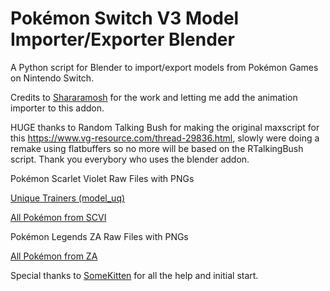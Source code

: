 # Pokémon Switch V3 Model Importer/Exporter Blender
A Python script for Blender to import/export models from Pokémon Games on Nintendo Switch.

Credits to [Shararamosh](https://github.com/Shararamosh) for the work and letting me add the animation importer to this addon.

HUGE thanks to Random Talking Bush for making the original maxscript for this https://www.vg-resource.com/thread-29836.html, slowly were doing a remake using flatbuffers so no more will be based on the RTalkingBush script. Thank you everybory who uses the blender addon.

Pokémon Scarlet Violet Raw Files with PNGs

[Unique Trainers (model_uq)](https://drive.google.com/file/d/10BeIPdE5Yw_lJPHMLd00l6UR8Ujn3Hpf/view?usp=sharing) 

[All Pokémon from SCVI](https://drive.google.com/file/d/1N8NbyD1kh1LI6rSTbtG2wVdjQ47oJIAM/view?usp=sharing) 

Pokémon Legends ZA Raw Files with PNGs

[All Pokémon from ZA](https://drive.google.com/file/d/1odj8GF0zvGB-a6dPvvTkHw1i2dvKph1e/view?usp=sharing)


Special thanks to [SomeKitten](https://github.com/SomeKitten) for all the help and initial start.
